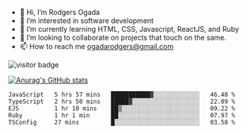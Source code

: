 - 👋 Hi, I’m Rodgers Ogada
- 👀 I’m interested in software development
- 🌱 I’m currently learning HTML, CSS, Javascript, ReactJS, and Ruby
- 💞️ I’m looking to collaborate on projects that touch on the same.
- 📫 How to reach me ogadarodgers@gmail.com

![visitor badge](https://visitor-badge.glitch.me/badge?page_id=ogada-otieno.visitor-badge)

[![Anurag's GitHub stats](https://github-readme-stats.vercel.app/api?username=ogada-otieno)](https://github.com/anuraghazra/github-readme-stats) 
<!--START_SECTION:waka-->

```text
JavaScript   5 hrs 57 mins   ███████████▓░░░░░░░░░░░░░   46.48 %
TypeScript   2 hrs 50 mins   █████▓░░░░░░░░░░░░░░░░░░░   22.09 %
EJS          1 hr 10 mins    ██▒░░░░░░░░░░░░░░░░░░░░░░   09.22 %
Ruby         1 hr 1 min      ██░░░░░░░░░░░░░░░░░░░░░░░   07.97 %
TSConfig     27 mins         █░░░░░░░░░░░░░░░░░░░░░░░░   03.58 %
```

<!--END_SECTION:waka-->

<!---
ogada-otieno/ogada-otieno is a ✨ special ✨ repository because its `README.md` (this file) appears on your GitHub profile.
You can click the Preview link to take a look at your changes.
--->
